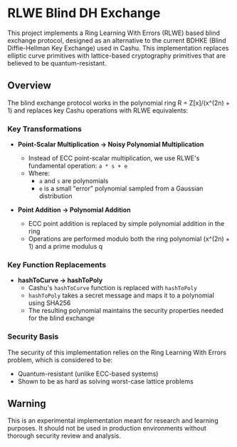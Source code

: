 # RLWE Blind DH Exchange

This project implements a Ring Learning With Errors (RLWE) based blind exchange protocol, designed as an alternative to the current BDHKE (Blind Diffie-Hellman Key Exchange) used in Cashu. This implementation replaces elliptic curve primitives with lattice-based cryptography primitives that are believed to be quantum-resistant.

## Overview

The blind exchange protocol works in the polynomial ring R = Z[x]/(x^(2n) + 1) and replaces key Cashu operations with RLWE equivalents:

### Key Transformations

- **Point-Scalar Multiplication → Noisy Polynomial Multiplication**
  - Instead of ECC point-scalar multiplication, we use RLWE's fundamental operation: `a * s + e`
  - Where:
    - `a` and `s` are polynomials
    - `e` is a small "error" polynomial sampled from a Gaussian distribution
    
- **Point Addition → Polynomial Addition**
  - ECC point addition is replaced by simple polynomial addition in the ring
  - Operations are performed modulo both the ring polynomial (x^(2n) + 1) and a prime modulus q

### Key Function Replacements

- **hashToCurve → hashToPoly**
  - Cashu's `hashToCurve` function is replaced with `hashToPoly`
  - `hashToPoly` takes a secret message and maps it to a polynomial using SHA256
  - The resulting polynomial maintains the security properties needed for the blind exchange

### Security Basis

The security of this implementation relies on the Ring Learning With Errors problem, which is considered to be:
- Quantum-resistant (unlike ECC-based systems)
- Shown to be as hard as solving worst-case lattice problems

## Warning

This is an experimental implementation meant for research and learning purposes. It should not be used in production environments without thorough security review and analysis.
